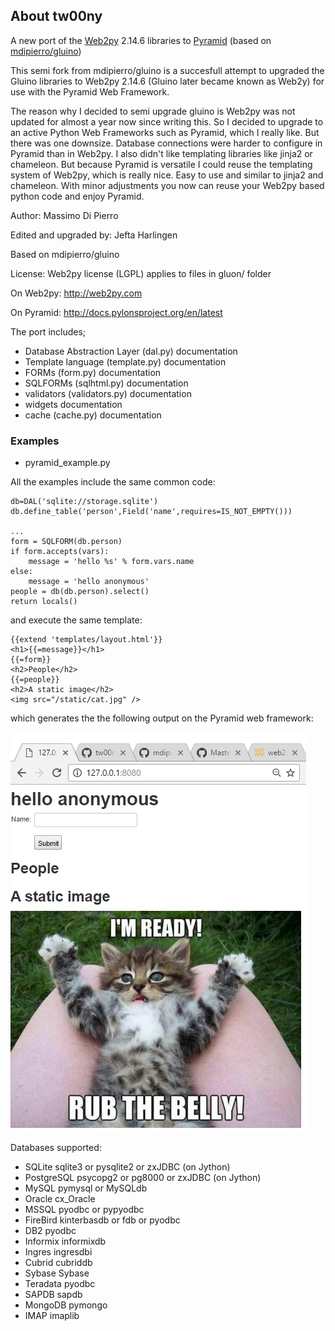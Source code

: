 ## About tw00ny
A new port of the [Web2py](http://www.web2py.com) 2.14.6 libraries to [Pyramid](http://docs.pylonsproject.org/en/latest) (based on [mdipierro/gluino](https://github.com/mdipierro/gluino))

This semi fork from mdipierro/gluino is a succesfull attempt to upgraded the Gluino libraries to Web2py 2.14.6 (Gluino later became known as Web2y) for use with the Pyramid Web Framework.

The reason why I decided to semi upgrade gluino is Web2py was not updated for almost a year now since writing this. So I decided to upgrade to an active Python Web Frameworks such as Pyramid, which I really like. But there was one downsize. Database connections were harder to configure in Pyramid than in Web2py. I also didn't like templating libraries like jinja2 or chameleon. But because Pyramid is versatile I could reuse the templating system of Web2py, which is really nice. Easy to use and similar to jinja2 and chameleon. With minor adjustments you now can reuse your Web2py based python code and enjoy Pyramid.

Author: Massimo Di Pierro

Edited and upgraded by: Jefta Harlingen

Based on mdipierro/gluino

License: Web2py license (LGPL) applies to files in gluon/ folder

On Web2py: http://web2py.com

On Pyramid: http://docs.pylonsproject.org/en/latest

The port includes;
* Database Abstraction Layer (dal.py) documentation
* Template language (template.py) documentation
* FORMs (form.py) documentation
* SQLFORMs (sqlhtml.py) documentation
* validators (validators.py) documentation
* widgets documentation
* cache (cache.py) documentation

### Examples

* pyramid_example.py

All the examples include the same common code:
```
db=DAL('sqlite://storage.sqlite')
db.define_table('person',Field('name',requires=IS_NOT_EMPTY()))

...
form = SQLFORM(db.person)
if form.accepts(vars):
    message = 'hello %s' % form.vars.name
else:
    message = 'hello anonymous'
people = db(db.person).select()
return locals()
```

and execute the same template:

```
{{extend 'templates/layout.html'}}
<h1>{{=message}}</h1>
{{=form}}
<h2>People</h2>
{{=people}}
<h2>A static image</h2>
<img src="/static/cat.jpg" />
```

which generates the the following output on the Pyramid web framework:

![GitHub Logo](/static/screenshot.png)

Databases supported:
* SQLite	sqlite3 or pysqlite2 or zxJDBC (on Jython)
* PostgreSQL	psycopg2 or pg8000 or zxJDBC (on Jython)
* MySQL	pymysql or MySQLdb
* Oracle	cx_Oracle
* MSSQL	pyodbc or pypyodbc
* FireBird	kinterbasdb or fdb or pyodbc
* DB2	pyodbc
* Informix	informixdb
* Ingres	ingresdbi
* Cubrid	cubriddb
* Sybase	Sybase
* Teradata	pyodbc
* SAPDB	sapdb
* MongoDB	pymongo
* IMAP	imaplib

